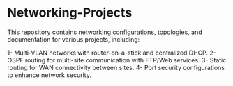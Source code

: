 # Networking-Projects
This repository contains networking configurations, topologies, and documentation for various projects, including:

1- Multi-VLAN networks with router-on-a-stick and centralized DHCP.
2- OSPF routing for multi-site communication with FTP/Web services.
3- Static routing for WAN connectivity between sites.
4- Port security configurations to enhance network security.
